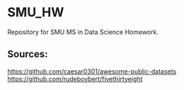 # SMU_HW
Repository for SMU MS in Data Science Homework. <br/>  

## Sources:
https://github.com/caesar0301/awesome-public-datasets  
https://github.com/rudeboybert/fivethirtyeight

